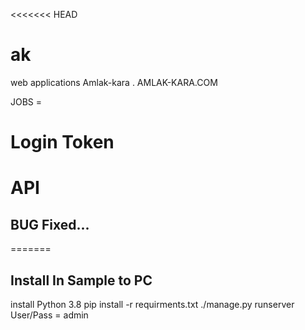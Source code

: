 <<<<<<< HEAD
# ak
web applications Amlak-kara . AMLAK-KARA.COM

JOBS = 
# Login Token
# API
## BUG Fixed...

=======
## Install In Sample to PC
install Python 3.8
pip install -r requirments.txt
./manage.py runserver
User/Pass = admin
